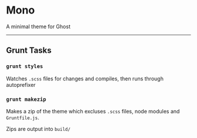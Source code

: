 # Mono

A minimal theme for Ghost

---

## Grunt Tasks

### `grunt styles`

Watches `.scss` files for changes and compiles, then runs through autoprefixer

### `grunt makezip`

Makes a zip of the theme which excluses `.scss` files, node modules and `Gruntfile.js`.

Zips are output into `build/`